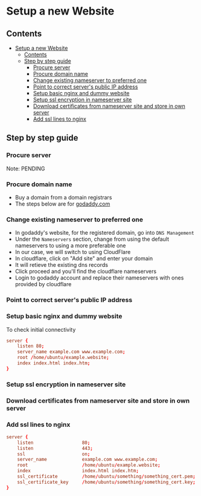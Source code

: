 # Setup a new Website

## Contents

- [Setup a new Website](#setup-a-new-website)
  - [Contents](#contents)
  - [Step by step guide](#step-by-step-guide)
    - [Procure server](#procure-server)
    - [Procure domain name](#procure-domain-name)
    - [Change existing nameserver to preferred one](#change-existing-nameserver-to-preferred-one)
    - [Point to correct server's public IP address](#point-to-correct-servers-public-ip-address)
    - [Setup basic nginx and dummy website](#setup-basic-nginx-and-dummy-website)
    - [Setup ssl encryption in nameserver site](#setup-ssl-encryption-in-nameserver-site)
    - [Download certificates from nameserver site and store in own server](#download-certificates-from-nameserver-site-and-store-in-own-server)
    - [Add ssl lines to nginx](#add-ssl-lines-to-nginx)

## Step by step guide

### Procure server

Note: PENDING

### Procure domain name

- Buy a domain from a domain registrars
- The steps below are for [godaddy.com](godaddy.com)

### Change existing nameserver to preferred one

- In godaddy's website, for the registered domain, go into `DNS Management`
- Under the `Nameservers` section, change from using the default nameservers to using a more preferable one
- In our case, we will switch to using CloudFlare
- In cloudflare, click on "Add site" and enter your domain
- It will retieve the existing dns records
- Click proceed and you'll find the cloudflare nameservers
- Login to godaddy account and replace their nameservers with ones provided by cloudflare

### Point to correct server's public IP address

### Setup basic nginx and dummy website

To check initial connectivity

```conf
server {
    listen 80;
    server_name example.com www.example.com;
    root /home/ubuntu/example.website;
    index index.html index.htm;
}
```

### Setup ssl encryption in nameserver site

### Download certificates from nameserver site and store in own server

### Add ssl lines to nginx

```conf
server {
    listen                  80;
    listen                  443;
    ssl                     on;
    server_name             example.com www.example.com;
    root                    /home/ubuntu/example.website;
    index                   index.html index.htm;
    ssl_certificate         /home/ubuntu/something/something_cert.pem;
    ssl_certificate_key     /home/ubuntu/something/something_cert.key;
}
```
